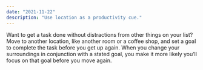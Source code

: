```yaml
---
date: "2021-11-22"
description: "Use location as a productivity cue."
---
```


Want to get a task done without distractions from other things on your list? Move to another location, like another room or a coffee shop, and set a goal to complete the task before you get up again. When you change your surroundings in conjunction with a stated goal, you make it more likely you’ll focus on that goal before you move again.
